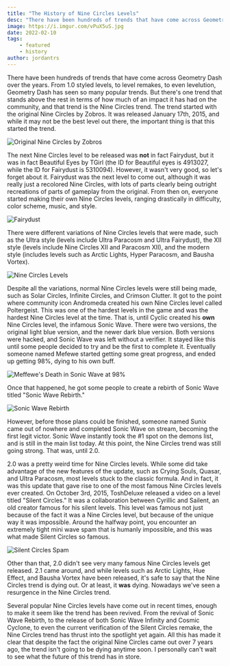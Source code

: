 ```yaml
---
title: "The History of Nine Circles Levels"
desc: "There have been hundreds of trends that have come across Geometry Dash over the years, but non as important as the Nine Circles trend."
image: https://i.imgur.com/vPuX5uS.jpg
date: 2022-02-10
tags:
    - featured
    - history
author: jordantrs
---
```


There have been hundreds of trends that have come across Geometry Dash over the years. From 1.0 styled levels, to level remakes, to even levelution, Geometry Dash has seen so many popular trends. But there's one trend that stands above the rest in terms of how much of an impact it has had on the community, and that trend is the Nine Circles trend.
The trend started with the original Nine Circles by Zobros. It was released January 17th, 2015, and while it may not be the best level out there, the important thing is that this started the trend. 

![Original Nine Circles by Zobros](https://i.imgur.com/6WZdAhG.png)

The next Nine Circles level to be released was **not** in fact Fairydust, but it was in fact Beautiful Eyes by TGirl (the ID for Beautiful eyes is 4913027, while the ID for Fairydust is 5310094). However, it wasn't very good, so let's forget about it. Fairydust was the next level to come out, although it was really just a recolored Nine Circles, with lots of parts clearly being outright recreations of parts of gameplay from the original. From then on, everyone started making their own Nine Circles levels, ranging drastically in difficulty, color scheme, music, and style.

![Fairydust](https://i.imgur.com/gx7Nveq.png)

There were different variations of Nine Circles levels that were made, such as the Ultra style (levels include Ultra Paracosm and Ultra Fairydust), the XII style (levels include Nine Circles XII and Paracosm XII), and the modern style (includes levels such as Arctic Lights, Hyper Paracosm, and Bausha Vortex).

![Nine Circles Levels](https://i.imgur.com/w1ITQMK.jpg)

Despite all the variations, normal Nine Circles levels were still being made, such as Solar Circles, Infinite Circles, and Crimson Clutter. It got to the point where community icon Andromeda created his own Nine Circles level called Poltergeist. This was one of the hardest levels in the game and was the hardest Nine Circles level at the time. That is, until Cyclic created his **own** Nine Circles level, the infamous Sonic Wave. There were two versions, the original light blue version, and the newer dark blue version. Both versions were hacked, and Sonic Wave was left without a verifier. It stayed like this until some people decided to try and be the first to complete it. Eventually someone named Mefewe started getting some great progress, and ended up getting 98%, dying to his own buff.  

![Meffewe's Death in Sonic Wave at 98%](https://i.imgur.com/GXPcgRY.png)

Once that happened, he got some people to create a rebirth of Sonic Wave titled "Sonic Wave Rebirth."

![Sonic Wave Rebirth](https://i.imgur.com/hFsVSe4.png)

However, before those plans could be finished, someone named Sunix came out of nowhere and completed Sonic Wave on stream, becoming the first legit victor. Sonic Wave instantly took the #1 spot on the demons list, and is still in the main list today. At this point, the Nine Circles trend was still going strong. That was, until 2.0.

2.0 was a pretty weird time for Nine Circles levels. While some did take advantage of the new features of the update, such as Crying Souls, Quasar, and Ultra Paracosm, most levels stuck to the classic formula. And in fact, it was this update that gave rise to one of the most famous Nine Circles levels ever created. On October 3rd, 2015, ToshDeluxe released a video on a level titled "Silent Circles." It was a collaboration between Cyrillic and Sailent, an old creator famous for his silent levels. This level was famous not just because of the fact it was a Nine Circles level, but because of the unique way it was impossible. Around the halfway point, you encounter an extremely tight mini wave spam that is humanly impossible, and this was what made Silent Circles so famous.

![Silent Circles Spam](https://i.imgur.com/dpdt3Ja.png)

Other than that, 2.0 didn't see very many famous Nine Circles levels get released. 2.1 came around, and while levels such as Arctic Lights, Hue Effect, and Bausha Vortex have been released, it's safe to say that the Nine Circles trend is dying out. Or at least, it **was** dying. Nowadays we've seen a resurgence in the Nine Circles trend.

Several popular Nine Circles levels have come out in recent times, enough to make it seem like the trend has been revived. From the revival of Sonic Wave Rebirth, to the release of both Sonic Wave Infinity and Cosmic Cyclone, to even the current verification of the Silent Circles remake, the Nine Circles trend has thrust into the spotlight yet again. All this has made it clear that despite the fact the original Nine Circles came out over 7 years ago, the trend isn't going to be dying anytime soon. I personally can't wait to see what the future of this trend has in store.
